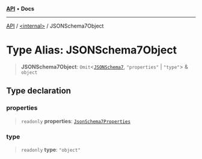 [**API**](../../README.md) • **Docs**

***

[API](../../README.md) / [\<internal\>](../README.md) / JSONSchema7Object

# Type Alias: JSONSchema7Object

> **JSONSchema7Object**: `Omit`\<[`JSONSchema7`](JSONSchema7.md), `"properties"` \| `"type"`\> & `object`

## Type declaration

### properties

> `readonly` **properties**: [`JsonSchema7Properties`](JsonSchema7Properties.md)

### type

> `readonly` **type**: `"object"`
